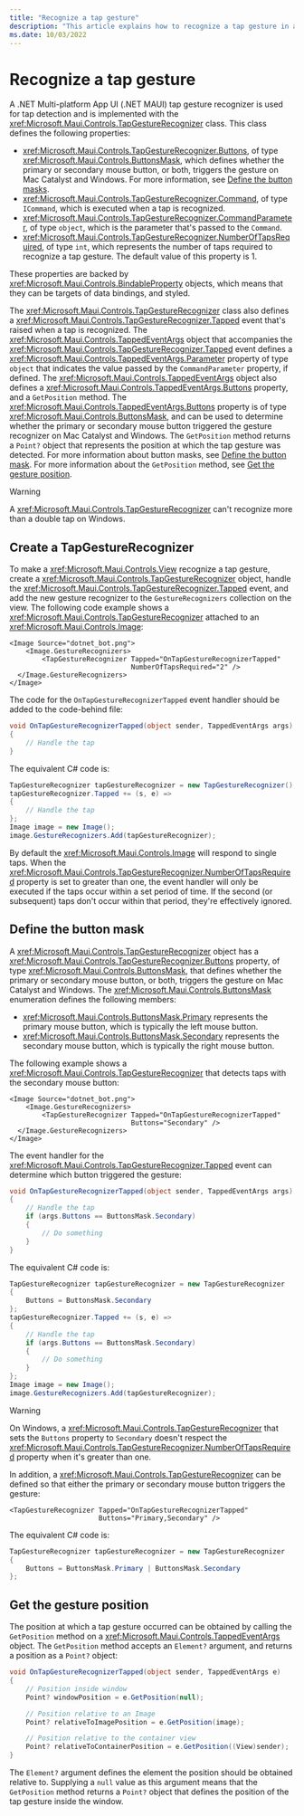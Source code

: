 ```yaml
---
title: "Recognize a tap gesture"
description: "This article explains how to recognize a tap gesture in a .NET MAUI app."
ms.date: 10/03/2022
---
```


# Recognize a tap gesture

A .NET Multi-platform App UI (.NET MAUI) tap gesture recognizer is used for tap detection and is implemented with the <xref:Microsoft.Maui.Controls.TapGestureRecognizer> class. This class defines the following properties:

- <xref:Microsoft.Maui.Controls.TapGestureRecognizer.Buttons>, of type <xref:Microsoft.Maui.Controls.ButtonsMask>, which defines whether the primary or secondary mouse button, or both, triggers the gesture on Mac Catalyst and Windows. For more information, see [Define the button masks](#define-the-button-mask).
- <xref:Microsoft.Maui.Controls.TapGestureRecognizer.Command>, of type `ICommand`, which is executed when a tap is recognized.
- <xref:Microsoft.Maui.Controls.TapGestureRecognizer.CommandParameter>, of type `object`, which is the parameter that's passed to the `Command`.
- <xref:Microsoft.Maui.Controls.TapGestureRecognizer.NumberOfTapsRequired>, of type `int`, which represents the number of taps required to recognize a tap gesture. The default value of this property is 1.

These properties are backed by <xref:Microsoft.Maui.Controls.BindableProperty> objects, which means that they can be targets of data bindings, and styled.

The <xref:Microsoft.Maui.Controls.TapGestureRecognizer> class also defines a <xref:Microsoft.Maui.Controls.TapGestureRecognizer.Tapped> event that's raised when a tap is recognized. The <xref:Microsoft.Maui.Controls.TappedEventArgs> object that accompanies the <xref:Microsoft.Maui.Controls.TapGestureRecognizer.Tapped> event defines a <xref:Microsoft.Maui.Controls.TappedEventArgs.Parameter> property of type `object` that indicates the value passed by the `CommandParameter` property, if defined. The <xref:Microsoft.Maui.Controls.TappedEventArgs> object also defines a <xref:Microsoft.Maui.Controls.TappedEventArgs.Buttons> property, and a `GetPosition` method. The <xref:Microsoft.Maui.Controls.TappedEventArgs.Buttons> property is of type <xref:Microsoft.Maui.Controls.ButtonsMask>, and can be used to determine whether the primary or secondary mouse button triggered the gesture recognizer on Mac Catalyst and Windows. The `GetPosition` method returns a `Point?` object that represents the position at which the tap gesture was detected. For more information about button masks, see [Define the button mask](#define-the-button-mask). For more information about the `GetPosition` method, see [Get the gesture position](#get-the-gesture-position).

> [!WARNING]
> A <xref:Microsoft.Maui.Controls.TapGestureRecognizer> can't recognize more than a double tap on Windows.

## Create a TapGestureRecognizer

To make a <xref:Microsoft.Maui.Controls.View> recognize a tap gesture, create a <xref:Microsoft.Maui.Controls.TapGestureRecognizer> object, handle the <xref:Microsoft.Maui.Controls.TapGestureRecognizer.Tapped> event, and add the new gesture recognizer to the `GestureRecognizers` collection on the view. The following code example shows a <xref:Microsoft.Maui.Controls.TapGestureRecognizer> attached to an <xref:Microsoft.Maui.Controls.Image>:

```xaml
<Image Source="dotnet_bot.png">
    <Image.GestureRecognizers>
        <TapGestureRecognizer Tapped="OnTapGestureRecognizerTapped"
                              NumberOfTapsRequired="2" />
  </Image.GestureRecognizers>
</Image>
```

The code for the `OnTapGestureRecognizerTapped` event handler should be added to the code-behind file:

```csharp
void OnTapGestureRecognizerTapped(object sender, TappedEventArgs args)
{
    // Handle the tap
}
```

The equivalent C# code is:

```csharp
TapGestureRecognizer tapGestureRecognizer = new TapGestureRecognizer();
tapGestureRecognizer.Tapped += (s, e) =>
{
    // Handle the tap
};
Image image = new Image();
image.GestureRecognizers.Add(tapGestureRecognizer);
```

By default the <xref:Microsoft.Maui.Controls.Image> will respond to single taps. When the <xref:Microsoft.Maui.Controls.TapGestureRecognizer.NumberOfTapsRequired> property is set to greater than one, the event handler will only be executed if the taps occur within a set period of time. If the second (or subsequent) taps don't occur within that period, they're effectively ignored.

## Define the button mask

A <xref:Microsoft.Maui.Controls.TapGestureRecognizer> object has a <xref:Microsoft.Maui.Controls.TapGestureRecognizer.Buttons> property, of type <xref:Microsoft.Maui.Controls.ButtonsMask>, that defines whether the primary or secondary mouse button, or both, triggers the gesture on Mac Catalyst and Windows. The <xref:Microsoft.Maui.Controls.ButtonsMask> enumeration defines the following members:

- <xref:Microsoft.Maui.Controls.ButtonsMask.Primary> represents the primary mouse button, which is typically the left mouse button.
- <xref:Microsoft.Maui.Controls.ButtonsMask.Secondary> represents the secondary mouse button, which is typically the right mouse button.

The following example shows a <xref:Microsoft.Maui.Controls.TapGestureRecognizer> that detects taps with the secondary mouse button:

```xaml
<Image Source="dotnet_bot.png">
    <Image.GestureRecognizers>
        <TapGestureRecognizer Tapped="OnTapGestureRecognizerTapped"
                              Buttons="Secondary" />
  </Image.GestureRecognizers>
</Image>
```

The event handler for the <xref:Microsoft.Maui.Controls.TapGestureRecognizer.Tapped> event can determine which button triggered the gesture:

```csharp
void OnTapGestureRecognizerTapped(object sender, TappedEventArgs args)
{
    // Handle the tap
    if (args.Buttons == ButtonsMask.Secondary)
    {
        // Do something
    }
}
```

The equivalent C# code is:

```csharp
TapGestureRecognizer tapGestureRecognizer = new TapGestureRecognizer
{
    Buttons = ButtonsMask.Secondary
};
tapGestureRecognizer.Tapped += (s, e) =>
{
    // Handle the tap
    if (args.Buttons == ButtonsMask.Secondary)
    {
        // Do something
    }
};
Image image = new Image();
image.GestureRecognizers.Add(tapGestureRecognizer);
```

> [!WARNING]
> On Windows, a <xref:Microsoft.Maui.Controls.TapGestureRecognizer> that sets the `Buttons` property to `Secondary` doesn't respect the <xref:Microsoft.Maui.Controls.TapGestureRecognizer.NumberOfTapsRequired> property when it's greater than one.

In addition, a <xref:Microsoft.Maui.Controls.TapGestureRecognizer> can be defined so that either the primary or secondary mouse button triggers the gesture:

```xaml
<TapGestureRecognizer Tapped="OnTapGestureRecognizerTapped"
                      Buttons="Primary,Secondary" />
```

The equivalent C# code is:

```csharp
TapGestureRecognizer tapGestureRecognizer = new TapGestureRecognizer
{
    Buttons = ButtonsMask.Primary | ButtonsMask.Secondary
};
```

## Get the gesture position

The position at which a tap gesture occurred can be obtained by calling the `GetPosition` method on a <xref:Microsoft.Maui.Controls.TappedEventArgs> object. The `GetPosition` method accepts an `Element?` argument, and returns a position as a `Point?` object:

```csharp
void OnTapGestureRecognizerTapped(object sender, TappedEventArgs e)
{
    // Position inside window
    Point? windowPosition = e.GetPosition(null);

    // Position relative to an Image
    Point? relativeToImagePosition = e.GetPosition(image);

    // Position relative to the container view
    Point? relativeToContainerPosition = e.GetPosition((View)sender);
}
```

The `Element?` argument defines the element the position should be obtained relative to. Supplying a `null` value as this argument means that the `GetPosition` method returns a `Point?` object that defines the position of the tap gesture inside the window.
